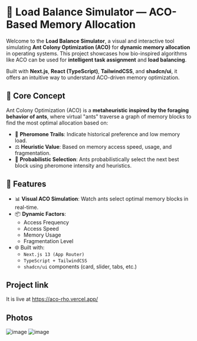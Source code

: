 # 🐜 Load Balance Simulator — ACO-Based Memory Allocation

Welcome to the **Load Balance Simulator**, a visual and interactive tool simulating **Ant Colony Optimization (ACO)** for **dynamic memory allocation** in operating systems. This project showcases how bio-inspired algorithms like ACO can be used for **intelligent task assignment** and **load balancing**.

Built with **Next.js**, **React (TypeScript)**, **TailwindCSS**, and **shadcn/ui**, it offers an intuitive way to understand ACO-driven memory optimization.


## 🧠 Core Concept

Ant Colony Optimization (ACO) is a **metaheuristic inspired by the foraging behavior of ants**, where virtual "ants" traverse a graph of memory blocks to find the most optimal allocation based on:

- 🐜 **Pheromone Trails**: Indicate historical preference and low memory load.
- ⚖️ **Heuristic Value**: Based on memory access speed, usage, and fragmentation.
- 🔁 **Probabilistic Selection**: Ants probabilistically select the next best block using pheromone intensity and heuristics.


## 🧩 Features

- 📊 **Visual ACO Simulation**: Watch ants select optimal memory blocks in real-time.
- 📦 **Dynamic Factors**:
  - Access Frequency
  - Access Speed
  - Memory Usage
  - Fragmentation Level
- 🌐 Built with:
  - `Next.js 13 (App Router)`
  - `TypeScript + TailwindCSS`
  - `shadcn/ui` components (card, slider, tabs, etc.)

## Project link
It is live at https://aco-rho.vercel.app/

## Photos
![image](https://github.com/user-attachments/assets/59b3b2e7-fee5-44b5-bd0a-9fa44616eba4)
![image](https://github.com/user-attachments/assets/e39db6fe-6ce8-4900-9240-1466fb715dc1)



